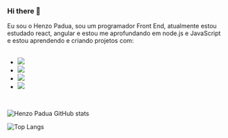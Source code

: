 ### Hi there 👋

Eu sou o Henzo Padua, sou um programador Front End, atualmente  estou estudado react, angular e estou me aprofundando em node.js e JavaScript e estou aprendendo e criando projetos com:
<br>
<br>
- <img src="https://img.shields.io/badge/HTML5-E34F26?style=for-the-badge&logo=html5&logoColor=white"/>
- <img src="https://img.shields.io/badge/CSS3-1572B6?style=for-the-badge&logo=css3&logoColor=white"/>
- <img src="https://img.shields.io/badge/JavaScript-F7DF1E?style=for-the-badge&logo=javascript&logoColor=black"/>
- <img src="https://img.shields.io/badge/Node.js-43853D?style=for-the-badge&logo=node.js&logoColor=white"/>
<br>

![Henzo Padua GitHub stats](https://github-readme-stats.vercel.app/api?username=Henzo-Padua&show_icons=true&theme=transparent)

![Top Langs](https://github-readme-stats.vercel.app/api/top-langs/?username=Henzo-Padua&layout=compact)

